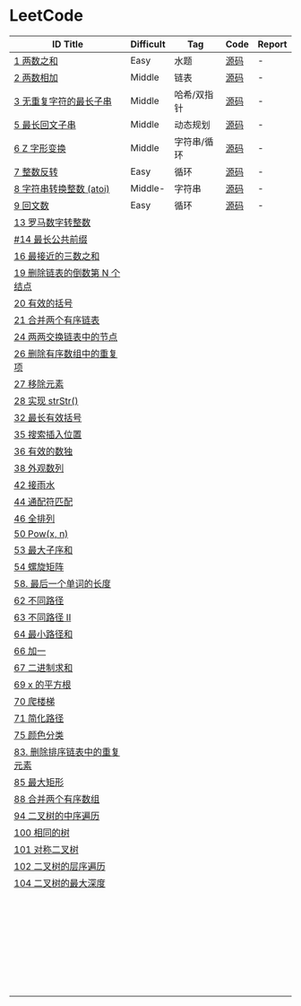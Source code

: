 # LeetCode

| ID Title                                                     | Difficult | Tag         | Code                | Report |
| ------------------------------------------------------------ | --------- | ----------- | ------------------- | ------ |
| [1 两数之和](https://leetcode-cn.com/problems/two-sum/)      | Easy      | 水题        | [源码](./codes/1.c) | -      |
| [2 两数相加](https://leetcode-cn.com/problems/add-two-numbers/) | Middle    | 链表        | [源码](./codes/2.c) | -      |
| [3 无重复字符的最长子串](https://leetcode-cn.com/problems/longest-substring-without-repeating-characters/) | Middle    | 哈希/双指针 | [源码](./codes/3.c) | -      |
| [5 最长回文子串](https://leetcode-cn.com/problems/longest-palindromic-substring/) | Middle    | 动态规划    | [源码](./codes/5.c) | -      |
| [6 Z 字形变换](https://leetcode-cn.com/problems/zigzag-conversion/) | Middle    | 字符串/循环 | [源码](./codes/6.c) | -      |
| [7 整数反转](https://leetcode-cn.com/problems/reverse-integer/) | Easy      | 循环        | [源码](./codes/7.c) | -      |
| [8 字符串转换整数 (atoi)](https://leetcode-cn.com/problems/string-to-integer-atoi/) | Middle-   | 字符串      | [源码](./codes/8.c) | -      |
| [9 回文数](https://leetcode-cn.com/problems/palindrome-number/) | Easy      | 循环        | [源码](./codes/9.c) | -      |
| [13 罗马数字转整数](https://leetcode-cn.com/problems/roman-to-integer/) |           |             |                     |        |
| [#14 最长公共前缀](https://leetcode-cn.com/problems/longest-common-prefix/) |           |             |                     |        |
| [16 最接近的三数之和](https://leetcode-cn.com/problems/3sum-closest/) |           |             |                     |        |
| [19 删除链表的倒数第 N 个结点](https://leetcode-cn.com/problems/remove-nth-node-from-end-of-list/) |           |             |                     |        |
| [20 有效的括号](https://leetcode-cn.com/problems/valid-parentheses/) |           |             |                     |        |
| [21 合并两个有序链表](https://leetcode-cn.com/problems/merge-two-sorted-lists/) |           |             |                     |        |
| [24 两两交换链表中的节点](https://leetcode-cn.com/problems/swap-nodes-in-pairs/) |           |             |                     |        |
| [26 删除有序数组中的重复项](https://leetcode-cn.com/problems/remove-duplicates-from-sorted-array/) |           |             |                     |        |
| [27 移除元素](https://leetcode-cn.com/problems/remove-element/) |           |             |                     |        |
| [28 实现 strStr()](https://leetcode-cn.com/problems/implement-strstr/) |           |             |                     |        |
| [32 最长有效括号](https://leetcode-cn.com/problems/longest-valid-parentheses/) |           |             |                     |        |
| [35 搜索插入位置](https://leetcode-cn.com/problems/search-insert-position/) |           |             |                     |        |
| [36 有效的数独](https://leetcode-cn.com/problems/valid-sudoku/) |           |             |                     |        |
| [38 外观数列](https://leetcode-cn.com/problems/count-and-say/) |           |             |                     |        |
| [42 接雨水](https://leetcode-cn.com/problems/trapping-rain-water/) |           |             |                     |        |
| [44 通配符匹配](https://leetcode-cn.com/problems/wildcard-matching/) |           |             |                     |        |
| [46 全排列](https://leetcode-cn.com/problems/permutations/)  |           |             |                     |        |
| [50 Pow(x, n)](https://leetcode-cn.com/problems/powx-n/)     |           |             |                     |        |
| [53 最大子序和](https://leetcode-cn.com/problems/maximum-subarray/) |           |             |                     |        |
| [54 螺旋矩阵](https://leetcode-cn.com/problems/spiral-matrix/) |           |             |                     |        |
| [58. 最后一个单词的长度](https://leetcode-cn.com/problems/length-of-last-word/) |           |             |                     |        |
| [62 不同路径](https://leetcode-cn.com/problems/unique-paths/) |           |             |                     |        |
| [63 不同路径 II](https://leetcode-cn.com/problems/unique-paths-ii/) |           |             |                     |        |
| [64 最小路径和](https://leetcode-cn.com/problems/minimum-path-sum/) |           |             |                     |        |
| [66 加一](https://leetcode-cn.com/problems/plus-one/)        |           |             |                     |        |
| [67 二进制求和](https://leetcode-cn.com/problems/add-binary/) |           |             |                     |        |
| [69 x 的平方根](https://leetcode-cn.com/problems/sqrtx/)     |           |             |                     |        |
| [70 爬楼梯](https://leetcode-cn.com/problems/climbing-stairs/) |           |             |                     |        |
| [71 简化路径](https://leetcode-cn.com/problems/simplify-path/) |           |             |                     |        |
| [75 颜色分类](https://leetcode-cn.com/problems/sort-colors/) |           |             |                     |        |
| [83. 删除排序链表中的重复元素](https://leetcode-cn.com/problems/remove-duplicates-from-sorted-list/) |           |             |                     |        |
| [85 最大矩形](https://leetcode-cn.com/problems/maximal-rectangle/) |           |             |                     |        |
| [88 合并两个有序数组](https://leetcode-cn.com/problems/merge-sorted-array/) |           |             |                     |        |
| [94 二叉树的中序遍历](https://leetcode-cn.com/problems/binary-tree-inorder-traversal/) |           |             |                     |        |
| [100 相同的树](https://leetcode-cn.com/problems/same-tree/)  |           |             |                     |        |
| [101 对称二叉树](https://leetcode-cn.com/problems/symmetric-tree/) |           |             |                     |        |
| [102 二叉树的层序遍历](https://leetcode-cn.com/problems/binary-tree-level-order-traversal/) |           |             |                     |        |
| [104 二叉树的最大深度](https://leetcode-cn.com/problems/maximum-depth-of-binary-tree/) |           |             |                     |        |
|                                                              |           |             |                     |        |
|                                                              |           |             |                     |        |
|                                                              |           |             |                     |        |
|                                                              |           |             |                     |        |
|                                                              |           |             |                     |        |
|                                                              |           |             |                     |        |
|                                                              |           |             |                     |        |
|                                                              |           |             |                     |        |
|                                                              |           |             |                     |        |
|                                                              |           |             |                     |        |
|                                                              |           |             |                     |        |
|                                                              |           |             |                     |        |
|                                                              |           |             |                     |        |
|                                                              |           |             |                     |        |
|                                                              |           |             |                     |        |
|                                                              |           |             |                     |        |
|                                                              |           |             |                     |        |
|                                                              |           |             |                     |        |
|                                                              |           |             |                     |        |
|                                                              |           |             |                     |        |
|                                                              |           |             |                     |        |
|                                                              |           |             |                     |        |
|                                                              |           |             |                     |        |
|                                                              |           |             |                     |        |
|                                                              |           |             |                     |        |
|                                                              |           |             |                     |        |
|                                                              |           |             |                     |        |
|                                                              |           |             |                     |        |
|                                                              |           |             |                     |        |
|                                                              |           |             |                     |        |
|                                                              |           |             |                     |        |
